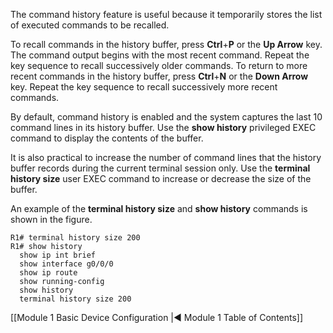 The command history feature is useful because it temporarily stores the list of executed commands to be recalled.

To recall commands in the history buffer, press **Ctrl**+**P** or the **Up Arrow** key. The command output begins with the most recent command. Repeat the key sequence to recall successively older commands. To return to more recent commands in the history buffer, press **Ctrl**+**N** or the **Down Arrow** key. Repeat the key sequence to recall successively more recent commands.

By default, command history is enabled and the system captures the last 10 command lines in its history buffer. Use the **show history** privileged EXEC command to display the contents of the buffer.

It is also practical to increase the number of command lines that the history buffer records during the current terminal session only. Use the **terminal history size** user EXEC command to increase or decrease the size of the buffer.

An example of the **terminal history size** and **show history** commands is shown in the figure.

```
R1# terminal history size 200
R1# show history  
  show ip int brief  
  show interface g0/0/0  
  show ip route  
  show running-config  
  show history  
  terminal history size 200
```

[[Module 1 Basic Device Configuration |◀ Module 1 Table of Contents]]
